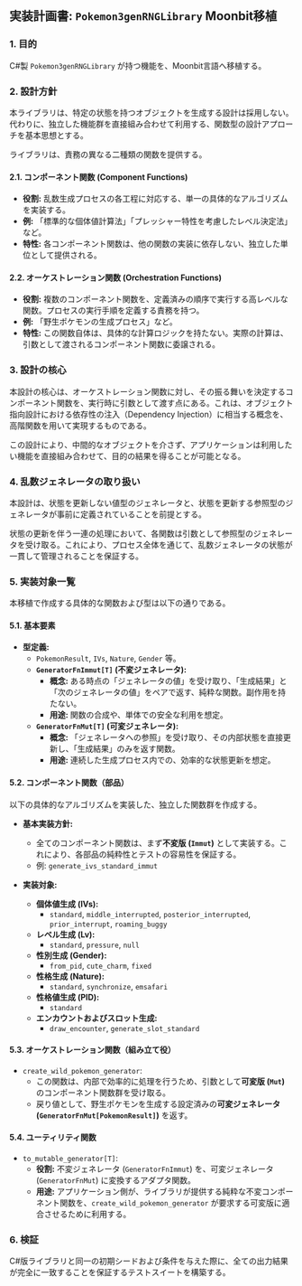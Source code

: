 ## 実装計画書: `Pokemon3genRNGLibrary` Moonbit移植

### 1. 目的

C#製 `Pokemon3genRNGLibrary` が持つ機能を、Moonbit言語へ移植する。

### 2. 設計方針

本ライブラリは、特定の状態を持つオブジェクトを生成する設計は採用しない。代わりに、独立した機能群を直接組み合わせて利用する、関数型の設計アプローチを基本思想とする。

ライブラリは、責務の異なる二種類の関数を提供する。

#### 2.1. コンポーネント関数 (Component Functions)

-   **役割:** 乱数生成プロセスの各工程に対応する、単一の具体的なアルゴリズムを実装する。
-   **例:** 「標準的な個体値計算法」「プレッシャー特性を考慮したレベル決定法」など。
-   **特性:** 各コンポーネント関数は、他の関数の実装に依存しない、独立した単位として提供される。

#### 2.2. オーケストレーション関数 (Orchestration Functions)

-   **役割:** 複数のコンポーネント関数を、定義済みの順序で実行する高レベルな関数。プロセスの実行手順を定義する責務を持つ。
-   **例:** 「野生ポケモンの生成プロセス」など。
-   **特性:** この関数自体は、具体的な計算ロジックを持たない。実際の計算は、引数として渡されるコンポーネント関数に委譲される。

### 3. 設計の核心

本設計の核心は、オーケストレーション関数に対し、その振る舞いを決定するコンポーネント関数を、実行時に引数として渡す点にある。これは、オブジェクト指向設計における依存性の注入（Dependency Injection）に相当する概念を、高階関数を用いて実現するものである。

この設計により、中間的なオブジェクトを介さず、アプリケーションは利用したい機能を直接組み合わせて、目的の結果を得ることが可能となる。

### 4. 乱数ジェネレータの取り扱い

本設計は、状態を更新しない値型のジェネレータと、状態を更新する参照型のジェネレータが事前に定義されていることを前提とする。

状態の更新を伴う一連の処理において、各関数は引数として参照型のジェネレータを受け取る。これにより、プロセス全体を通じて、乱数ジェネレータの状態が一貫して管理されることを保証する。

### 5. 実装対象一覧

本移植で作成する具体的な関数および型は以下の通りである。

#### 5.1. 基本要素

-   **型定義:**
    -   `PokemonResult`, `IVs`, `Nature`, `Gender` 等。
    -   **`GeneratorFnImmut[T]` (不変ジェネレータ):**
        -   **概念:** ある時点の「ジェネレータの値」を受け取り、「生成結果」と「次のジェネレータの値」をペアで返す、純粋な関数。副作用を持たない。
        -   **用途:** 関数の合成や、単体での安全な利用を想定。
    -   **`GeneratorFnMut[T]` (可変ジェネレータ):**
        -   **概念:** 「ジェネレータへの参照」を受け取り、その内部状態を直接更新し、「生成結果」のみを返す関数。
        -   **用途:** 連続した生成プロセス内での、効率的な状態更新を想定。

#### 5.2. コンポーネント関数（部品）

以下の具体的なアルゴリズムを実装した、独立した関数群を作成する。

-   **基本実装方針:**
    -   全てのコンポーネント関数は、まず**不変版 (`Immut`)** として実装する。これにより、各部品の純粋性とテストの容易性を保証する。
    -   例: `generate_ivs_standard_immut`

-   **実装対象:**
    -   **個体値生成 (IVs):**
        -   `standard`, `middle_interrupted`, `posterior_interrupted`, `prior_interrupt`, `roaming_buggy`
    -   **レベル生成 (Lv):**
        -   `standard`, `pressure`, `null`
    -   **性別生成 (Gender):**
        -   `from_pid`, `cute_charm`, `fixed`
    -   **性格生成 (Nature):**
        -   `standard`, `synchronize`, `emsafari`
    -   **性格値生成 (PID):**
        -   `standard`
    -   **エンカウントおよびスロット生成:**
        -   `draw_encounter`, `generate_slot_standard`

#### 5.3. オーケストレーション関数（組み立て役）

-   `create_wild_pokemon_generator`:
    -   この関数は、内部で効率的に処理を行うため、引数として**可変版 (`Mut`)** のコンポーネント関数群を受け取る。
    -   戻り値として、野生ポケモンを生成する設定済みの**可変ジェネレータ (`GeneratorFnMut[PokemonResult]`)** を返す。

#### 5.4. ユーティリティ関数

-   `to_mutable_generator[T]`:
    -   **役割:** 不変ジェネレータ (`GeneratorFnImmut`) を、可変ジェネレータ (`GeneratorFnMut`) に変換するアダプタ関数。
    -   **用途:** アプリケーション側が、ライブラリが提供する純粋な不変コンポーネント関数を、`create_wild_pokemon_generator` が要求する可変版に適合させるために利用する。

### 6. 検証

C#版ライブラリと同一の初期シードおよび条件を与えた際に、全ての出力結果が完全に一致することを保証するテストスイートを構築する。